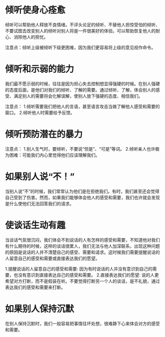 # 倾听使身心痊愈
  倾听可以帮助他人释放不良情绪。不评头论足的倾听、不替他人担惊受怕的倾听、不要试图去改变别人的倾听对别人将是一件很美好的体验。可以帮助恢复他人的耐心、消除他人的担忧。
  
  注意点：倾听上级被倾听下级更困难，因为我们更容易将上级的意见视作命令。

# 倾听和示弱的能力
  我们最不愿示弱的时候，往往是因为担心失去控制想显得强硬的时候。在别人强硬的态度后面，是他们对我们的倾听、了解的需要。通过倾听、了解，体会别人的感受、满足别人的需要将会化解误解，使别人放下强硬的态度、相信我们。
  
  注意点：
  1.倾听需要我们把他人的言语，甚至语言攻击当做了解他人感受和需要的窗口。
  2.倾听他人时需要给予反馈。

# 倾听预防潜在的暴力
  注意点：
  1.别人生气时，要倾听，不要说“但是”、“可是”等词。
  2.倾听亲人也许极为困难：可能我们内心里觉得他们应该理解我们。

# 如果别人说“不！”
当别人说“不”的时候，我们常常认为他们是在拒绝我们。有时，我们甚至还会觉得自己受到了伤害。然而，如果我们能够体会他人的感受和需要，我们也许就会发现是什么使他们无法回答我们的请求。

# 使谈话生动有趣
当谈话气氛很沉闷，我们体会不到说话的人有怎样的感受和需要，不知道他对我们有什么期待的时候，这样的谈话很累人，我们无法与他人加深联系，出现这种问题的原因是说话的人并不清楚自己的感受、需要和请求。这时候我们需要提醒说话的人留意自己的感受和需要或直接表达我们的愿望。

1.提醒说话的人留意自己的感受和需要: 因为有时说话的人并没有意识到自己的需要，也没有意识到直接表达自己的感受和需要。
2.直接表达我们的愿望: 说的人更希望对方打断，而不是假装在听。不要觉得打断另一个人的谈话，是不礼貌，通过表达我们的感受和需要来打断。

# 如果别人保持沉默
在别人保持沉默时，我们一般容易把事情往坏处想，很难静下心来体会对方的感受和需要。